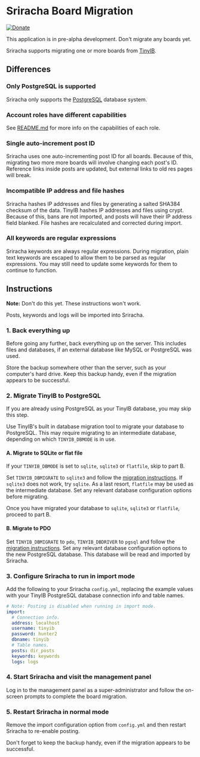 # Sriracha Board Migration
[![Donate](https://img.shields.io/liberapay/receives/rocket9labs.com.svg?logo=liberapay)](https://liberapay.com/rocket9labs.com)

This application is in pre-alpha development. Don't migrate any boards yet.

Sriracha supports migrating one or more boards from [TinyIB](https://codeberg.org/tslocum/tinyib).

## Differences

### Only PostgreSQL is supported

Sriracha only supports the [PostgreSQL](https://www.postgresql.org) database system.

### Account roles have different capabilities

See [README.md](https://codeberg.org/tslocum/sriracha/src/branch/main/README.md)
for more info on the capabilities of each role.

### Single auto-increment post ID

Sriracha uses one auto-incrementing post ID for all boards. Because of this,
migrating two more more boards will involve changing each post's ID. Reference
links inside posts are updated, but external links to old res pages will break.

### Incompatible IP address and file hashes

Sriracha hashes IP addresses and files by generating a salted SHA384 checksum
of the data. TinyIB hashes IP addresses and files using crypt. Because of this,
bans are not imported, and posts will have their IP address field blanked. File
hashes are recalculated and corrected during import.

### All keywords are regular expressions

Sriracha keywords are always regular expressions. During migration, plain text
keywords are escaped to allow them to be parsed as regular expressions. You may
still need to update some keywords for them to continue to function.

## Instructions

**Note:** Don't do this yet. These instructions won't work.

Posts, keywords and logs will be imported into Sriracha.

### 1. Back everything up

Before going any further, back everything up on the server. This includes files
and databases, if an external database like MySQL or PostgreSQL was used.

Store the backup somewhere other than the server, such as your computer's hard
drive. Keep this backup handy, even if the migration appears to be successful.

### 2. Migrate TinyIB to PostgreSQL

If you are already using PostgreSQL as your TinyIB database, you may skip this step.

Use TinyIB's built in database migration tool to migrate your database to PostgreSQL.
This may require migrating to an intermediate database, depending on which `TINYIB_DBMODE`
is in use.

#### A. Migrate to SQLite or flat file

If your `TINYIB_DBMODE` is set to `sqlite`, `sqlite3` or `flatfile`, skip to part B.

Set `TINYIB_DBMIGRATE` to `sqlite3` and follow the [migration instructions](https://codeberg.org/tslocum/tinyib#migrate).
If `sqlite3` does not work, try `sqlite`. As a last resort, `flatfile` may be used
as the intermediate database. Set any relevant database configuration options
before migrating.

Once you have migrated your database to `sqlite`, `sqlite3` or `flatfile`, proceed to part B.

#### B. Migrate to PDO

Set `TINYIB_DBMIGRATE` to `pdo`, `TINYIB_DBDRIVER` to `pgsql` and follow the [migration instructions](https://codeberg.org/tslocum/tinyib#migrate).
Set any relevant database configuration options to the new PostgreSQL database.
This database will be read and imported by Sriracha.

### 3. Configure Sriracha to run in import mode

Add the following to your Sriracha `config.yml`, replacing the example values
with your TinyIB PostgreSQL database connection info and table names.

```yaml
# Note: Posting is disabled when running in import mode.
import:
  # Connection info.
  address: localhost
  username: tinyib
  password: hunter2
  dbname: tinyib
  # Table names.
  posts: dir_posts
  keywords: keywords
  logs: logs
```

### 4. Start Sriracha and visit the management panel

Log in to the management panel as a super-administrator and follow the
on-screen prompts to complete the board migration.

### 5. Restart Sriracha in normal mode

Remove the import configuration option from `config.yml` and then restart
Sriracha to re-enable posting.

Don't forget to keep the backup handy, even if the migration appears to
be successful.
